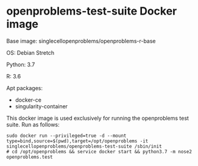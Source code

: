 # openproblems-test-suite Docker image

Base image: singlecellopenproblems/openproblems-r-base

OS: Debian Stretch

Python: 3.7

R: 3.6

Apt packages:
* docker-ce
* singularity-container

This docker image is used exclusively for running the openproblems test suite. Run as follows:

```
sudo docker run --privileged=true -d --mount type=bind,source=$(pwd),target=/opt/openproblems -it singlecellopenproblems/openproblems-test-suite /sbin/init
# cd /opt/openproblems && service docker start && python3.7 -m nose2 openproblems.test
```
